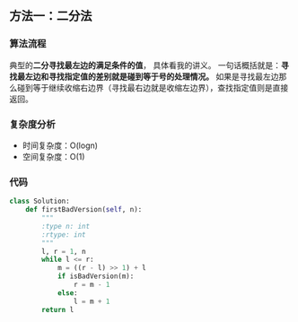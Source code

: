 ## 方法一：二分法

### 算法流程

典型的**二分寻找最左边的满足条件的值**， 具体看我的讲义。 一句话概括就是：**寻找最左边和寻找指定值的差别就是碰到等于号的处理情况。** 如果是寻找最左边那么碰到等于继续收缩右边界（寻找最右边就是收缩左边界），查找指定值则是直接返回。

### 复杂度分析

* 时间复杂度：O(logn)
* 空间复杂度：O(1)

### 代码

``` python
class Solution:
    def firstBadVersion(self, n):
        """
        :type n: int
        :rtype: int
        """
        l, r = 1, n
        while l <= r:
            m = ((r - l) >> 1) + l
            if isBadVersion(m):
                r = m - 1
            else:
                l = m + 1
        return l
```

